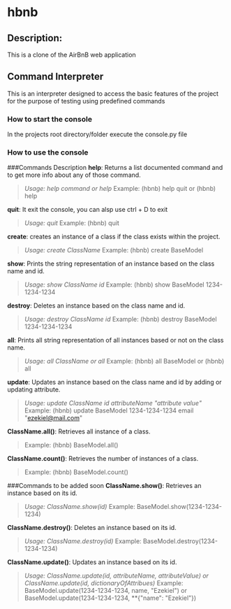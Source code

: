# hbnb
## Description:
This is a clone of the AirBnB web application

## Command Interpreter
This is an interpreter designed to access the basic features of the project for the purpose of testing using predefined commands

### How to start the console
In the projects root directory/folder execute the console.py file

### How to use the console
###Commands Description
**help**: Returns a list documented command and to get more info about any of those command.
> _Usage: help command or help_
> Example: (hbnb) help quit or (hbnb) help

**quit**: It exit the console, you can alsp use ctrl + D to exit
> _Usage: quit_
> Example: (hbnb) quit

**create**: creates an instance of a class if the class exists within the project.
> _Usage: create ClassName_
> Example: (hbnb) create BaseModel

**show**: Prints the string representation of an instance based on the class name and id.
> _Usage: show ClassName id_
> Example: (hbnb) show BaseModel 1234-1234-1234

**destroy**: Deletes an instance based on the class name and id.
> _Usage: destroy ClassName id_
> Example: (hbnb) destroy BaseModel 1234-1234-1234

**all**: Prints all string representation of all instances based or not on the class name.
> _Usage: all ClassName or all_
> Example: (hbnb) all BaseModel or (hbnb) all

**update**: Updates an instance based on the class name and id by adding or updating attribute.
> _Usage: update ClassName id attributeName \"attribute value\"_
> Example: (hbnb) update BaseModel 1234-1234-1234 email \"ezekiel@mail.com\"

**ClassName.all()**: Retrieves all instance of a class.
> Example: (hbnb) BaseModel.all()

**ClassName.count()**: Retrieves the number of instances of a class.
> Example: (hbnb) BaseModel.count()

###Commands to be added soon
**ClassName.show()**: Retrieves an instance based on its id.
> _Usage: ClassName.show(id)_
> Example: BaseModel.show(1234-1234-1234)

**ClassName.destroy()**: Deletes an instance based on its id.
> _Usage: ClassName.destroy(id)_
> Example: BaseModel.destroy(1234-1234-1234)

**ClassName.update()**: Updates an instance based on its id.
> _Usage: ClassName.update(id, attributeName, attributeValue) or ClassName.update(id, dictionaryOfAttribues)_
> Example: BaseModel.update(1234-1234-1234, name, \"Ezekiel\") or BaseModel.update(1234-1234-1234, \*\*{\"name\": \"Ezekiel\"})
